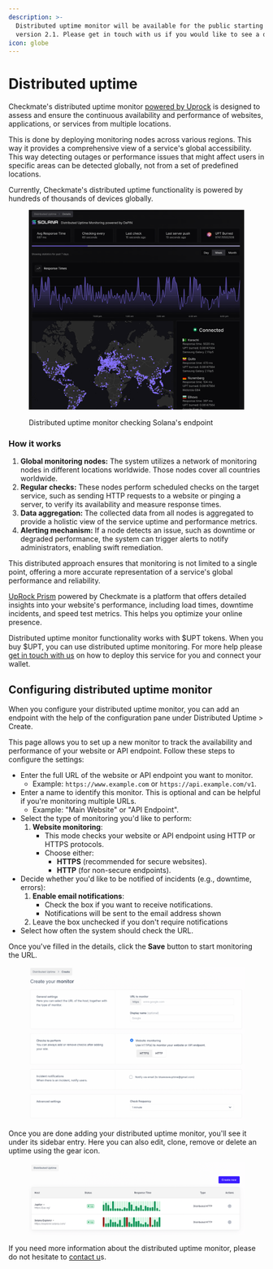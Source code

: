 ```yaml
---
description: >-
  Distributed uptime monitor will be available for the public starting from
  version 2.1. Please get in touch with us if you would like to see a demo.
icon: globe
---
```


# Distributed uptime

Checkmate's distributed uptime monitor [powered by Uprock](https://prism.uprock.com) is designed to assess and ensure the continuous availability and performance of websites, applications, or services from multiple locations.

This is done by deploying monitoring nodes across various regions. This way it provides a comprehensive view of a service's global accessibility. This way detecting outages or performance issues that might affect users in specific areas can be detected globally, not from a set of predefined locations.&#x20;

Currently, Checkmate's distributed uptime functionality is powered by hundreds of thousands of devices globally.&#x20;

<figure><img src="../.gitbook/assets/image (1).png" alt=""><figcaption><p>Distributed uptime monitor checking Solana's endpoint</p></figcaption></figure>

### **How it works**

1. **Global monitoring nodes:** The system utilizes a network of monitoring nodes in different locations worldwide. Those nodes cover all countries worldwide.
2. **Regular checks:** These nodes perform scheduled checks on the target service, such as sending HTTP requests to a website or pinging a server, to verify its availability and measure response times.
3. **Data aggregation:** The collected data from all nodes is aggregated to provide a holistic view of the service uptime and performance metrics.
4. **Alerting mechanism:** If a node detects an issue, such as downtime or degraded performance, the system can trigger alerts to notify administrators, enabling swift remediation.

This distributed approach ensures that monitoring is not limited to a single point, offering a more accurate representation of a service's global performance and reliability.

[UpRock Prism](https://prism.uprock.com) powered by Checkmate is a platform that offers detailed insights into your website's performance, including load times, downtime incidents, and speed test metrics. This helps you optimize your online presence.

Distributed uptime monitor functionality works with $UPT tokens. When you buy $UPT, you can use distributed uptime monitoring. For more help please [get in touch with us](mailto://hello@bluewavelabs.ca) on how to deploy this service for you and connect your wallet.&#x20;

## Configuring distributed uptime monitor

When you configure your distributed uptime monitor, you can add an endpoint with the help of the configuration pane under Distributed Uptime > Create.&#x20;

This page allows you to set up a new monitor to track the availability and performance of your website or API endpoint. Follow these steps to configure the settings:

* Enter the full URL of the website or API endpoint you want to monitor.
  * Example: `https://www.example.com` or `https://api.example.com/v1`.
* Enter a name to identify this monitor. This is optional and can be helpful if you're monitoring multiple URLs.
  * Example: "Main Website" or "API Endpoint".
* Select the type of monitoring you'd like to perform:
  1. **Website monitoring**:
     * This mode checks your website or API endpoint using HTTP or HTTPS protocols.
     * Choose either:
       * **HTTPS** (recommended for secure websites).
       * **HTTP** (for non-secure endpoints).
* Decide whether you'd like to be notified of incidents (e.g., downtime, errors):
  1. **Enable email notifications**:
     * Check the box if you want to receive notifications.
     * Notifications will be sent to the email address shown
  2. Leave the box unchecked if you don't require notifications
* Select how often the system should check the URL.&#x20;

Once you've filled in the details, click the **Save** button to start monitoring the URL.

<figure><img src="../.gitbook/assets/image.png" alt=""><figcaption></figcaption></figure>

Once you are done adding your distributed uptime monitor, you'll see it under its sidebar entry. Here you can also edit, clone, remove or delete an uptime using the gear icon.

<figure><img src="../.gitbook/assets/image (2).png" alt=""><figcaption></figcaption></figure>

If you need more information about the distributed uptime monitor, please do not hesitate to [contact u](mailto://helllo@bluewavelabs.ca)s.
